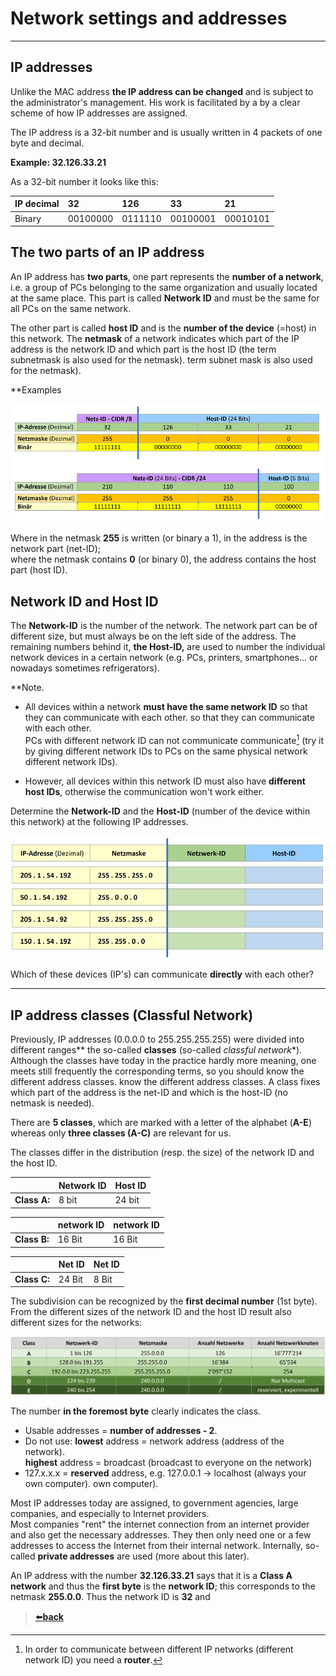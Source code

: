 # Network settings and addresses

---

## IP addresses

Unlike the MAC address **the IP address can be changed** and is subject to the administrator's management. His work is facilitated by a
by a clear scheme of how IP addresses are assigned.

The IP address is a 32-bit number and is usually written in 4 packets of one
byte and decimal.

**Example: 32.126.33.21**

As a 32-bit number it looks like this:

| IP decimal | 32        | 126      | 33        | 21        |
|:-----------|:----------|:---------|:----------|:----------|
| Binary     | 00100000  | 0111110  | 00100001  | 00010101  |


## The two parts of an IP address

An IP address has **two parts**, one part represents the **number of a network**, i.e. a group of PCs belonging to the same organization and usually located at the same place. This part is called **Network ID** and must be the same for all PCs on the same network.

The other part is called **host ID** and is the **number of the device** (=host) in this network. The **netmask** of a network indicates which part of the IP address is the network ID and which part is the host ID (the term subnetmask is also used for the netmask).
term subnet mask is also used for the netmask).

**Examples

![net-host-id](./images/62-nw_800.png)

Where in the netmask **255** is written (or binary a 1), in the address is the network part (net-ID);   
where the netmask contains **0** (or binary 0), the address contains the host part (host ID).

## Network ID and Host ID

The **Network-ID** is the number of the network. The network part can be of different size, but must always be on the left side of the address. The
remaining numbers behind it, **the Host-ID,** are used to number the individual network devices in a certain network (e.g. PCs, printers,
smartphones... or nowadays sometimes refrigerators).

**Note.

- All devices within a network **must have the same network ID** so that they can communicate with each other.
  so that they can communicate with each other.   
  PCs with different network ID can not communicate
  communicate[^1] (try it by giving different network IDs to PCs on the same
  physical network different network IDs).

- However, all devices within this network ID must also have **different
  host IDs**, otherwise the communication won't work either.

[^1]: In order to communicate between different IP networks (different network ID)
you need a **router**.

Determine the **Network-ID** and the **Host-ID** (number of the device within
this network) at the following IP addresses.

![network-host-id](./images/63-ips_800.png)


Which of these devices (IP's) can communicate **directly** with each other?


---

## IP address classes (Classful Network)

Previously, IP addresses (0.0.0.0 to 255.255.255.255) were divided into different
ranges** the so-called **classes** (so-called *classful network**).
Although the classes have today in the practice hardly more meaning, one meets still frequently
the corresponding terms, so you should know the different address classes.
know the different address classes. A class fixes which part of the
address is the net-ID and which is the host-ID (no netmask is needed).

There are **5 classes**, which are marked with a letter of the alphabet (**A-E**)
whereas only **three classes (A-C)** are relevant for us.

The classes differ in the distribution (resp. the size) of the
network ID and the host ID.

|              | Network ID | Host ID |
|--------------|------------|---------|
| **Class A:** | 8 bit      | 24 bit  |

|              | network ID | network ID |
|--------------|------------|------------|
| **Class B:** | 16 Bit     | 16 Bit     |

|              | Net ID | Net ID | 
|--------------|--------|--------|
| **Class C:** | 24 Bit | 8 Bit  |

The subdivision can be recognized by the **first decimal number** (1st byte). From
the different sizes of the network ID and the host ID result also different sizes for the networks:

![A-B-C](./images/03-classes.png)

The number **in the foremost byte** clearly indicates the class.
- Usable addresses = **number of addresses - 2**.
- Do not use: **lowest** address = network address (address of the network).  
  **highest** address = broadcast (broadcast to everyone on the network)
- 127.x.x.x = **reserved** address, e.g. 127.0.0.1 -\> localhost (always your own computer).
  own computer).

Most IP addresses today are assigned, to government agencies, large companies, and especially to Internet providers.  
Most companies "rent" the internet connection from an internet provider and also get the necessary addresses. They then only need one or a few addresses to access the Internet from their internal network. Internally, so-called **private addresses** are used (more about this later).

An IP address with the number **32.126.33.21** says that it is a **Class A network** and thus the **first byte** is the **network ID**; this corresponds to the netmask **255.0.0**. Thus the network ID is **32** and

>[⬅️**back**](./README.md)